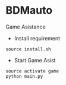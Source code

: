 # BDMauto
Game Asistance

- Install requirement

~~~shell=
source install.sh
~~~

- Start Game Asist

~~~shell=
source activate game
python main.py
~~~
